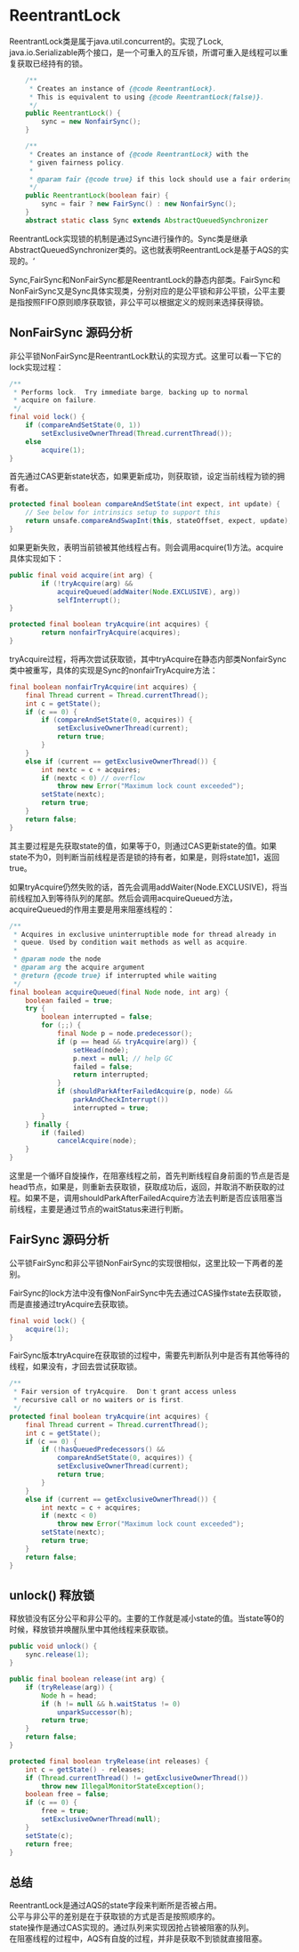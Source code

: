 # ReentrantLock
ReentrantLock类是属于java.util.concurrent的。实现了Lock, java.io.Serializable两个接口，是一个可重入的互斥锁，所谓可重入是线程可以重复获取已经持有的锁。
```java
    /**
     * Creates an instance of {@code ReentrantLock}.
     * This is equivalent to using {@code ReentrantLock(false)}.
     */
    public ReentrantLock() {
        sync = new NonfairSync();
    }

    /**
     * Creates an instance of {@code ReentrantLock} with the
     * given fairness policy.
     *
     * @param fair {@code true} if this lock should use a fair ordering policy
     */
    public ReentrantLock(boolean fair) {
        sync = fair ? new FairSync() : new NonfairSync();
    }
    abstract static class Sync extends AbstractQueuedSynchronizer
```

ReentrantLock实现锁的机制是通过Sync进行操作的。Sync类是继承AbstractQueuedSynchronizer类的。这也就表明ReentrantLock是基于AQS的实现的。‘

Sync,FairSync和NonFairSync都是ReentrantLock的静态内部类。FairSync和NonFairSync又是Sync具体实现类，分别对应的是公平锁和非公平锁，公平主要是指按照FIFO原则顺序获取锁，非公平可以根据定义的规则来选择获得锁。

## NonFairSync 源码分析
非公平锁NonFairSync是ReentrantLock默认的实现方式。这里可以看一下它的lock实现过程：

```java
/**
 * Performs lock.  Try immediate barge, backing up to normal
 * acquire on failure.
 */
final void lock() {
    if (compareAndSetState(0, 1))
        setExclusiveOwnerThread(Thread.currentThread());
    else
        acquire(1);
}
```

首先通过CAS更新state状态，如果更新成功，则获取锁，设定当前线程为锁的拥有者。

```java
protected final boolean compareAndSetState(int expect, int update) {
    // See below for intrinsics setup to support this
    return unsafe.compareAndSwapInt(this, stateOffset, expect, update);
}
```

如果更新失败，表明当前锁被其他线程占有。则会调用acquire(1)方法。acquire具体实现如下：
```java
public final void acquire(int arg) {
        if (!tryAcquire(arg) &&
            acquireQueued(addWaiter(Node.EXCLUSIVE), arg))
            selfInterrupt();
}
```
```java
protected final boolean tryAcquire(int acquires) {
        return nonfairTryAcquire(acquires);
}
```

tryAcquire过程，将再次尝试获取锁，其中tryAcquire在静态内部类NonfairSync类中被重写，具体的实现是Sync的nonfairTryAcquire方法：

```java
final boolean nonfairTryAcquire(int acquires) {
    final Thread current = Thread.currentThread();
    int c = getState();
    if (c == 0) {
        if (compareAndSetState(0, acquires)) {
            setExclusiveOwnerThread(current);
            return true;
        }
    }
    else if (current == getExclusiveOwnerThread()) {
        int nextc = c + acquires;
        if (nextc < 0) // overflow
            throw new Error("Maximum lock count exceeded");
        setState(nextc);
        return true;
    }
    return false;
}
```
其主要过程是先获取state的值，如果等于0，则通过CAS更新state的值。如果state不为0，则判断当前线程是否是锁的持有者，如果是，则将state加1，返回true。

如果tryAcquire仍然失败的话，首先会调用addWaiter(Node.EXCLUSIVE)，将当前线程加入到等待队列的尾部。然后会调用acquireQueued方法，acquireQueued的作用主要是用来阻塞线程的：

```java
/**
 * Acquires in exclusive uninterruptible mode for thread already in
 * queue. Used by condition wait methods as well as acquire.
 *
 * @param node the node
 * @param arg the acquire argument
 * @return {@code true} if interrupted while waiting
 */
final boolean acquireQueued(final Node node, int arg) {
    boolean failed = true;
    try {
        boolean interrupted = false;
        for (;;) {
            final Node p = node.predecessor();
            if (p == head && tryAcquire(arg)) {
                setHead(node);
                p.next = null; // help GC
                failed = false;
                return interrupted;
            }
            if (shouldParkAfterFailedAcquire(p, node) &&
                parkAndCheckInterrupt())
                interrupted = true;
        }
    } finally {
        if (failed)
            cancelAcquire(node);
    }
}
```

这里是一个循环自旋操作，在阻塞线程之前，首先判断线程自身前面的节点是否是head节点，如果是，则重新去获取锁，获取成功后，返回，并取消不断获取的过程。如果不是，调用shouldParkAfterFailedAcquire方法去判断是否应该阻塞当前线程，主要是通过节点的waitStatus来进行判断。

## FairSync 源码分析

公平锁FairSync和非公平锁NonFairSync的实现很相似，这里比较一下两者的差别。

FairSync的lock方法中没有像NonFairSync中先去通过CAS操作state去获取锁，而是直接通过tryAcquire去获取锁。
```java
final void lock() {
    acquire(1);
}
```
FairSync版本tryAcquire在获取锁的过程中，需要先判断队列中是否有其他等待的线程，如果没有，才回去尝试获取锁。

```java
/**
 * Fair version of tryAcquire.  Don't grant access unless
 * recursive call or no waiters or is first.
 */
protected final boolean tryAcquire(int acquires) {
    final Thread current = Thread.currentThread();
    int c = getState();
    if (c == 0) {
        if (!hasQueuedPredecessors() &&
            compareAndSetState(0, acquires)) {
            setExclusiveOwnerThread(current);
            return true;
        }
    }
    else if (current == getExclusiveOwnerThread()) {
        int nextc = c + acquires;
        if (nextc < 0)
            throw new Error("Maximum lock count exceeded");
        setState(nextc);
        return true;
    }
    return false;
}
```
## unlock() 释放锁
释放锁没有区分公平和非公平的。主要的工作就是减小state的值。当state等0的时候，释放锁并唤醒队里中其他线程来获取锁。

```java
public void unlock() {
    sync.release(1);
}
```

```java
public final boolean release(int arg) {
    if (tryRelease(arg)) {
        Node h = head;
        if (h != null && h.waitStatus != 0)
            unparkSuccessor(h);
        return true;
    }
    return false;
}
```

```java
protected final boolean tryRelease(int releases) {
    int c = getState() - releases;
    if (Thread.currentThread() != getExclusiveOwnerThread())
        throw new IllegalMonitorStateException();
    boolean free = false;
    if (c == 0) {
        free = true;
        setExclusiveOwnerThread(null);
    }
    setState(c);
    return free;
}
```
## 总结
ReentrantLock是通过AQS的state字段来判断所是否被占用。  
公平与非公平的差别是在于获取锁的方式是否是按照顺序的。  
state操作是通过CAS实现的。通过队列来实现因抢占锁被阻塞的队列。  
在阻塞线程的过程中，AQS有自旋的过程，并非是获取不到锁就直接阻塞。  
